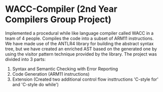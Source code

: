 # WACC-Compiler (2nd Year Compilers Group Project)

Implemented a procedural while like language compiler called WACC in a team of 4 people. 
Compiles the code into a subset of ARM11 instructions. We have made use of the ANTLR4 library for building the
abstract syntax tree, but we have created an enriched AST based on the generated one by using the visitor 
pattern technique provided by the library.
The project was divided into 3 parts:

1. Syntax and Semantic Checking with Error Reporting
2. Code Generation (ARM11 instructions)
3. Extension (Created two additional control flow insttructions 'C-style for' and 'C-style do while')
